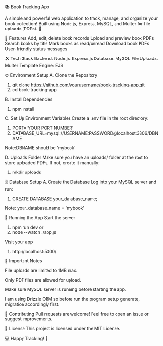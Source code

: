 📚 Book Tracking App

A simple and powerful web application to track, manage, and organize your book collection!
Built using Node.js, Express, MySQL, and Multer for file uploads (PDFs). 🚀

🌟 Features
Add, edit, delete book records
Upload and preview book PDFs
Search books by title
Mark books as read/unread
Download book PDFs
User-friendly status messages

🛠️ Tech Stack
Backend: Node.js, Express.js
Database: MySQL
File Uploads: Multer
Template Engine: EJS

⚙️ Environment Setup
A. Clone the Repository
1. git clone https://github.com/yourusername/book-tracking-app.git
2. cd book-tracking-app

B. Install Dependencies
1. npm install

C. Set Up Environment Variables
Create a .env file in the root directory:
1. PORT='YOUR PORT NUMBER'
2. DATABASE_URL=mysql://USERNAME:PASSWORD@localhost:3306/DBNAME

Note:DBNAME should be 'mybook'

D. Uploads Folder
Make sure you have an uploads/ folder at the root to store uploaded PDFs.
If not, create it manually:
1. mkdir uploads

🗄️ Database Setup
A. Create the Database
Log into your MySQL server and run:
1. CREATE DATABASE your_database_name;

Note: your_database_name = 'mybook'

🚀 Running the App
Start the server
1. npm run dev
or
2. node --watch ./app.js


Visit your app
1. http://localhost:5000/

📢 Important Notes

File uploads are limited to 1MB max.

Only PDF files are allowed for upload.

Make sure MySQL server is running before starting the app.

I am using Drizzle ORM so before run the program setup generate, migration accordingly first.


🤝 Contributing
Pull requests are welcome! Feel free to open an issue or suggest improvements.

📄 License
This project is licensed under the MIT License.

💻 Happy Tracking! 🚀
